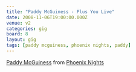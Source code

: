 ```yaml
---
title: "Paddy McGuiness - Plus You Live"
date: 2008-11-06T19:00:00.000Z
venue: v2
categories: gig
board: 8
layout: gig
tags: [paddy mcguiness, phoenix nights, paddy]
---
```

<a href="/wiki/paddy+mcguiness">Paddy McGuiness</a> from <a href="/wiki/phoenix+nights">Phoenix Nights</a>